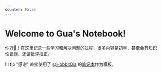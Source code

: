 ```yaml
---
counter: False   
---
```


# Welcome to Gua's Notebook!  

你好👋！在这里记录一些学习和解决问题的过程，很多内容是初学，甚至会有知识性错误，还请批评指正。

!!! tip "感谢"
    直接使用了 [@HobbitQia](https://github.com/HobbitQia/) 的[笔记本](https://note.hobbitqia.cc/)作为模板。